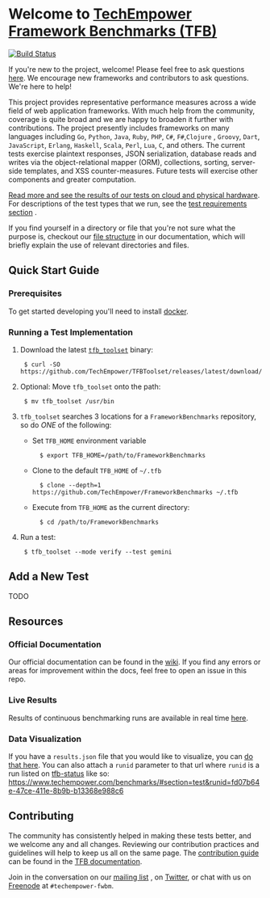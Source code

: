 # Welcome to [TechEmpower Framework Benchmarks (TFB)](http://www.techempower.com/benchmarks/)

[![Build Status](https://github.com/TechEmpower/FrameworkBenchmarks/workflows/build/badge.svg?branch=master&event=push)](https://github.com/TechEmpower/FrameworkBenchmarks/actions?query=workflow%3Abuild+branch%3Amaster)

If you're new to the project, welcome! Please feel free to ask
questions [here](https://github.com/TechEmpower/FrameworkBenchmarks/issues/2978). We encourage new frameworks and
contributors to ask questions. We're here to help!

This project provides representative performance measures across a wide field of web application frameworks. With much
help from the community, coverage is quite broad and we are happy to broaden it further with contributions. The project
presently includes frameworks on many languages including `Go`, `Python`, `Java`, `Ruby`, `PHP`, `C#`, `F#`,`Clojure`
, `Groovy`, `Dart`, `JavaScript`, `Erlang`, `Haskell`, `Scala`, `Perl`, `Lua`, `C`, and others. The current tests
exercise plaintext responses, JSON serialization, database reads and writes via the object-relational mapper (ORM),
collections, sorting, server-side templates, and XSS counter-measures. Future tests will exercise other components and
greater computation.

[Read more and see the results of our tests on cloud and physical hardware](http://www.techempower.com/benchmarks/). For
descriptions of the test types that we run, see the
[test requirements section](https://github.com/TechEmpower/FrameworkBenchmarks/wiki/Project-Information-Framework-Tests-Overview)
.

If you find yourself in a directory or file that you're not sure what the purpose is, checkout
our [file structure](https://github.com/TechEmpower/FrameworkBenchmarks/wiki/Codebase-File-Structure) in our
documentation, which will briefly explain the use of relevant directories and files.

## Quick Start Guide

### Prerequisites

To get started developing you'll need to install [docker](https://docs.docker.com/install/).

### Running a Test Implementation

1. Download the latest [`tfb_toolset`](https://github.com/TechEmpower/TFBToolset) binary:

        $ curl -SO https://github.com/TechEmpower/TFBToolset/releases/latest/download/tfb_toolset

2. Optional: Move `tfb_toolset` onto the path:

        $ mv tfb_toolset /usr/bin

2. `tfb_toolset` searches 3 locations for a `FrameworkBenchmarks` repository, so do *ONE* of the following:
    * Set `TFB_HOME` environment variable

            $ export TFB_HOME=/path/to/FrameworkBenchmarks
   
    * Clone to the default `TFB_HOME` of `~/.tfb`
    
            $ clone --depth=1 https://github.com/TechEmpower/FrameworkBenchmarks ~/.tfb
    
    * Execute from `TFB_HOME` as the current directory:

            $ cd /path/to/FrameworkBenchmarks

3. Run a test:

        $ tfb_toolset --mode verify --test gemini

## Add a New Test

TODO

## Resources

### Official Documentation

Our official documentation can be found in the [wiki](https://github.com/TechEmpower/FrameworkBenchmarks/wiki). If you
find any errors or areas for improvement within the docs, feel free to open an issue in this repo.

### Live Results

Results of continuous benchmarking runs are available in real time [here](https://tfb-status.techempower.com/).

### Data Visualization

If you have a `results.json` file that you would like to visualize, you
can [do that here](https://tfb-status.techempower.com/share). You can also attach a `runid` parameter to that url
where `runid` is a run listed on [tfb-status](https://tfb-status.techempower.com) like
so: https://www.techempower.com/benchmarks/#section=test&runid=fd07b64e-47ce-411e-8b9b-b13368e988c6

## Contributing

The community has consistently helped in making these tests better, and we welcome any and all changes. Reviewing our
contribution practices and guidelines will help to keep us all on the same page.
The [contribution guide](https://github.com/TechEmpower/FrameworkBenchmarks/wiki/Development-Contributing-Guide) can be
found in the [TFB documentation](https://github.com/TechEmpower/FrameworkBenchmarks/wiki).

Join in the conversation on our [mailing list](https://groups.google.com/forum/?fromgroups=#!forum/framework-benchmarks)
, on [Twitter](https://twitter.com/tfbenchmarks), or chat with us on [Freenode](https://webchat.freenode.net/)
at `#techempower-fwbm`. 
